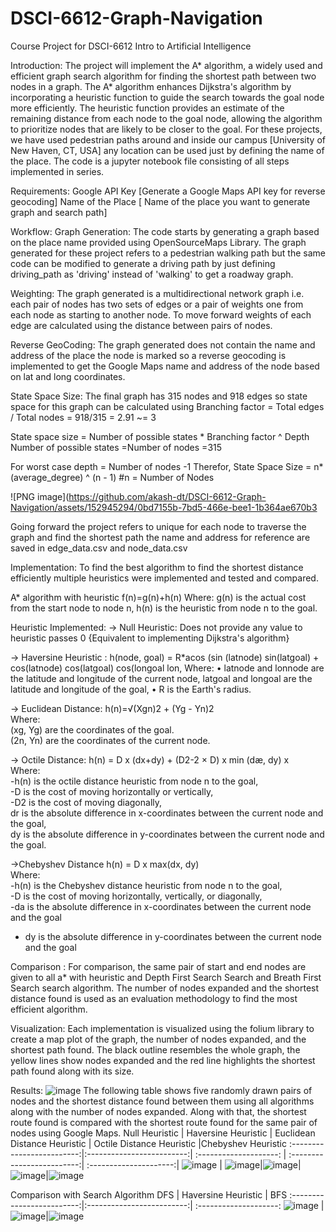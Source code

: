 # DSCI-6612-Graph-Navigation 
Course Project for DSCI-6612 Intro to Artificial Intelligence

Introduction: 
The project will implement the A* algorithm, a widely used and efficient graph search algorithm for finding the shortest path between two nodes in a graph. The A* algorithm enhances Dijkstra's algorithm by incorporating a heuristic function to guide the search towards the goal node more efficiently. The heuristic function provides an estimate of the remaining distance from each node to the goal node, allowing the algorithm to prioritize nodes that are likely to be closer to the goal.
For these projects, we have used pedestrian paths around and inside our campus [University of New Haven, CT, USA] any location can be used just by defining the name of the place. The code is a jupyter notebook file consisting of all steps implemented in series.

Requirements:
Google API Key [Generate a Google Maps API key for reverse geocoding]
Name of the Place [ Name of the place you want to generate graph and search path]

Workflow:
Graph Generation: The code starts by generating a graph based on the place name provided using OpenSourceMaps Library. The graph generated for these project refers to a pedestrian walking path but the same code can be modified to generate a driving path by just defining driving_path as 'driving' instead of 'walking' to get a roadway graph.

Weighting:
The graph generated is a multidirectional network graph i.e. each pair of nodes has two sets of edges or a pair of weights one from each node as starting to another node. To move forward weights of each edge are calculated using the distance between pairs of nodes.

Reverse GeoCoding:
The graph generated does not contain the name and address of the place the node is marked so a reverse geocoding is implemented to get the Google Maps name and address of the node based on lat and long coordinates.

State Space Size:
The final graph has 315 nodes and 918 edges so state space for this graph can be calculated using
Branching factor = Total edges / Total nodes = 918/315 = 2.91 ~= 3

State space size = Number of possible states * Branching factor ^ Depth
Number of possible states =Number of nodes =315

For worst case depth = Number of nodes -1 
Therefor, State Space Size = n* (average_degree) ^ (n - 1) #n = Number of Nodes

![PNG image](https://github.com/akash-dt/DSCI-6612-Graph-Navigation/assets/152945294/0bd7155b-7bd5-466e-bee1-1b364ae670b3

Going forward the project refers to unique for each node to traverse the graph and find the shortest path the name and address for reference are saved in edge_data.csv and node_data.csv

Implementation:
To find the best algorithm to find the shortest distance efficiently multiple heuristics were implemented and tested and compared.

A* algorithm with heuristic
f(n)=g(n)+h(n)
Where:
g(n) is the actual cost from the start node to node n, 
h(n) is the  heuristic from node n to the goal.

Heuristic Implemented:
-> Null Heuristic: Does not provide any value to heuristic passes 0 {Equivalent to implementing Dijkstra's algorithm}

-> Haversine Heuristic : 
h(node, goal) = R*acos (sin (latnode) sin(latgoal) + cos(latnode) cos(latgoal) cos(longoal lon, 
Where:
• latnode and lonnode are the latitude and longitude of the current node, latgoal and longoal are the latitude and longitude of the goal,
• R is the Earth's radius.

-> Euclidean Distance:
h(n)=√(Xgn)2 + (Yg - Yn)2<br />
Where:<br />
(xg, Yg) are the coordinates of the goal.<br />
(2n, Yn) are the coordinates of the current node.<br />

-> Octile Distance:
h(n) = D x (dx+dy) + (D2-2 × D) x min (dæ, dy) x
<br />
Where:<br />
-h(n) is the octile distance heuristic from node n to the goal,<br />
-D is the cost of moving horizontally or vertically,<br />
-D2 is the cost of moving diagonally,<br />
dr is the absolute difference in x-coordinates between the current node and the goal,<br />
dy is the absolute difference in y-coordinates between the current node and the goal.<br />

->Chebyshev Distance
h(n) = D x max(dx, dy)<br />
Where:<br />
-h(n) is the Chebyshev distance heuristic from node n to the goal,<br />
-D is the cost of moving horizontally, vertically, or diagonally,<br />
-da is the absolute difference in x-coordinates between the current node and the goal<br />
- dy is the absolute difference in y-coordinates between the current node and the goal<br />

Comparison :
For comparison, the same pair of start and end nodes are given to all a* with heuristic and Depth First Search Search and Breath First Search search algorithm. The number of nodes expanded and the shortest distance found is used as an evaluation methodology to find the most efficient algorithm.

Visualization:
Each implementation is visualized using the folium library to create a map plot of the graph, the number of nodes expanded, and the shortest path found.
The black outline resembles the whole graph, the yellow lines show nodes expanded and the red line highlights the shortest path found along with its size.

Results:
![image](https://github.com/akash-dt/DSCI-6612-Graph-Navigation/assets/153000756/faa4e81e-5bd1-4044-a63d-a34dd7715aed)
The following table shows five randomly drawn pairs of nodes and the shortest distance found between them using all algorithms along with the number of nodes expanded. Along with that, the shortest route found is compared with the shortest route found for the same pair of nodes using Google Maps.
Null Heuristic            |  Haversine Heuristic | Euclidean Distance Heuristic | Octile Distance Heuristic |Chebyshev Heuristic 
:-------------------------:|:-------------------------:| :--------------------: | :-------------------------:| :---------------------:|
![image](https://github.com/akash-dt/DSCI-6612-Graph-Navigation/assets/153000756/eefa6b0a-ce0e-4f64-898b-e9cff39f2e0d) |  ![image](https://github.com/akash-dt/DSCI-6612-Graph-Navigation/assets/153000756/422d071b-adab-4695-8c23-76cafb8db6e8)|![image](https://github.com/akash-dt/DSCI-6612-Graph-Navigation/assets/153000756/84a8c840-be8a-4854-8e21-63113b5bae05)|![image](https://github.com/akash-dt/DSCI-6612-Graph-Navigation/assets/153000756/7bf2addc-5268-470f-86f3-864cb1be2f4c)|![image](https://github.com/akash-dt/DSCI-6612-Graph-Navigation/assets/153000756/2048ee67-cbb3-4234-af5c-14552824cb11)

Comparison with Search Algorithm
DFS          |  Haversine Heuristic | BFS
:-------------------------:|:-------------------------:| :--------------------: 
![image](https://github.com/akash-dt/DSCI-6612-Graph-Navigation/assets/153000756/bcc65128-17a1-410f-a5fb-6298459aa8ed) |  ![image](https://github.com/akash-dt/DSCI-6612-Graph-Navigation/assets/153000756/422d071b-adab-4695-8c23-76cafb8db6e8)|![image](https://github.com/akash-dt/DSCI-6612-Graph-Navigation/assets/153000756/84eeeeed-2c2f-4690-be1a-2a9b782d1e70)










